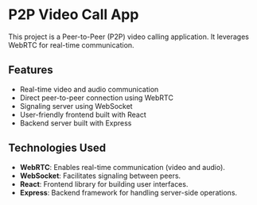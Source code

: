 # P2P Video Call App

This project is a Peer-to-Peer (P2P) video calling application. It leverages WebRTC for real-time communication.

## Features

- Real-time video and audio communication
- Direct peer-to-peer connection using WebRTC
- Signaling server using WebSocket
- User-friendly frontend built with React
- Backend server built with Express

## Technologies Used

- **WebRTC**: Enables real-time communication (video and audio).
- **WebSocket**: Facilitates signaling between peers.
- **React**: Frontend library for building user interfaces.
- **Express**: Backend framework for handling server-side operations.

